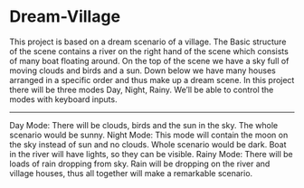 # Dream-Village


This project is based on a dream scenario of a village. 
The Basic structure of the scene contains a river on the right hand of the scene which consists of many
boat floating around. On the top of the scene we have a sky full of moving
clouds and birds and a sun. Down below we have many houses arranged in a
specific order and thus make up a dream scene.
In this project there will be three modes Day, Night, Rainy. We’ll be able to
control the modes with keyboard inputs. 

-------------------------------------------------------------------------------------------------------------------------
Day Mode: There will be clouds, birds and the sun in the sky. The whole scenario
would be sunny.
Night Mode: This mode will contain the moon on the sky instead of sun and no
clouds. Whole scenario would be dark. Boat in the river will have lights, so they
can be visible.
Rainy Mode: There will be loads of rain dropping from sky. Rain will be dropping
on the river and village houses, thus all together will make a remarkable
scenario.
